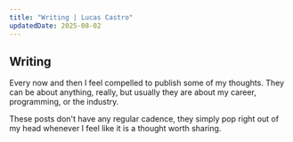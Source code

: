 ```yaml
---
title: "Writing | Lucas Castro"
updatedDate: 2025-08-02
---
```


## Writing

Every now and then I feel compelled to publish some of my thoughts. They can be about anything, really, but usually they are about my career, programming, or the industry.

These posts don't have any regular cadence, they simply pop right out of my head whenever I feel like it is a thought worth sharing.
